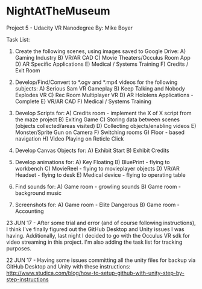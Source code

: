 # NightAtTheMuseum
Project 5 - Udacity VR Nanodegree
By: Mike Boyer

Task List:
1) Create the following scenes, using images saved to Google Drive:
	A) Gaming Industry
	B) VR/AR CAD
	C) Movie Theaters/Occulus Room App
	D) AR Specific Applications
	E) Medical / Systems Training
	F) Credits / Exit Room
	
2) Develop/Find/Convert to *.ogv and *.mp4 videos for the following subjects:
	A) Serious Sam VR Gameplay
	B) Keep Talking and Nobody Explodes VR
	C) Rec Room Multiplayer VR
	D) AR Hololens Applications - Complete
	E) VR/AR CAD
	F) Medical / Systems Training
	
3) Develop Scripts for:
	A) Credits room - implement the X of X script from the maze project
	B) Exiting Game
	C) Storing data between scenes (objects collected/areas visited)
	D) Collecting objects/enabling videos
	E) Monster/Sprite Gun on Camera 
	F) Switching rooms
	G) Floor - based navigation
	H) Video Playing on Reticle Click

4) Develop Canvas Objects for:
	A) Exhibit Start
	B) Exhibit Credits

5) Develop animations for:
	A) Key Floating
	B) BluePrint - flying to workbench
	C) MovieReel - flying to movieplayer objects
	D) VR/AR Headset - flying to desk
	E) Medical device - flying to operating table

6) Find sounds for:
	A) Game room - growling sounds
	B) Game room - background music
	
7) Screenshots for:
	A) Game room - Elite Dangerous
	B) Game room - Accounting
	




23 JUN 17 -
After some trial and error (and of course following instructions), I think I've finally figured out the GitHub Desktop
and Unity issues I was having. Additionally, last night I decided to go with the Occulus VR sdk for video streaming
in this project. I'm also adding the task list for tracking purposes.

22 JUN 17 - 
Having some issues committing all the unity files for backup via GitHub Desktop and Unity with these instructions:
http://www.studica.com/blog/how-to-setup-github-with-unity-step-by-step-instructions

